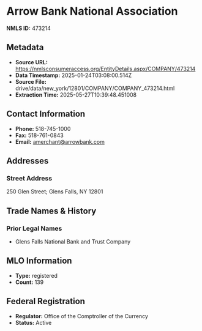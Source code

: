 # Arrow Bank National Association

**NMLS ID:** 473214

## Metadata
- **Source URL:** https://nmlsconsumeraccess.org/EntityDetails.aspx/COMPANY/473214
- **Data Timestamp:** 2025-01-24T03:08:00.514Z
- **Source File:** drive/data/new_york/12801/COMPANY/COMPANY_473214.html
- **Extraction Time:** 2025-05-27T10:39:48.451008

## Contact Information
- **Phone:** 518-745-1000
- **Fax:** 518-761-0843
- **Email:** amerchant@arrowbank.com

## Addresses
### Street Address
250 Glen Street; Glens Falls, NY 12801

## Trade Names & History
### Prior Legal Names
- Glens Falls National Bank and Trust Company

## MLO Information
- **Type:** registered
- **Count:** 139

## Federal Registration
- **Regulator:** Office of the Comptroller of the Currency
- **Status:** Active
